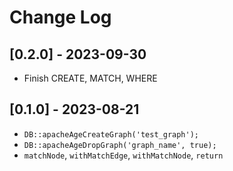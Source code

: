 # Change Log

## [0.2.0] - 2023-09-30

- Finish CREATE, MATCH, WHERE

## [0.1.0] - 2023-08-21

- `DB::apacheAgeCreateGraph('test_graph');`
- `DB::apacheAgeDropGraph('graph_name', true);`
- `matchNode`, `withMatchEdge`, `withMatchNode`, `return`
